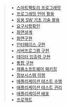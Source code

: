 > * [스마트팩토리 프로그래밍](https://github.com/lhu3319/create.git)
> * [프로그래밍 언어 활용]()
> * [응용 SW 기초 기술 활용]()
> * [요구사항확인]()
> * [화면설계]()
> * [화면구현]()
> * [인터페이스 구현]()
> * [서버프로그램 구현]()
> * [데이터 입출력 구현]()
> * [통합 구현]()
> * [제품소프트웨어 패키징]()
> * [정보시스템 이행]()
> * [애플리케이션 테스트 수행]()
> * [애플리케이션 테스트 관리]()
> * [애플리케이션 배포]()
> * [프로젝트]()
